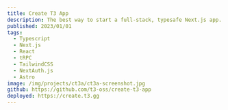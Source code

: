 ```yaml
---
title: Create T3 App
description: The best way to start a full-stack, typesafe Next.js app. As a member of the core team I have contributed features all across the stack, as well as reviewing PRs and profiling bugs. Additionally I am leading the initiative to translate the docs, which thanks to amazing contributors are now available in 8 languages and counting.
published: 2023/01/01
tags:
  - Typescript
  - Next.js
  - React
  - tRPC
  - TailwindCSS
  - NextAuth.js
  - Astro
image: /img/projects/ct3a/ct3a-screenshot.jpg
github: https://github.com/t3-oss/create-t3-app
deployed: https://create.t3.gg
---
```


